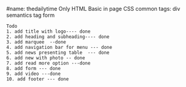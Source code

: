 #name: thedailytime
Only HTML
Basic in page CSS
common tags:
    div
    semantics tag
    form


    Todo    
    1. add title with logo---- done
    2. add heading and subheading---- done
    3. add marquee  --done
    4. add navigation bar for menu --- done
    5. add news presenting table  --- done
    6. add new with photo -- done
    7. add read more option ---done
    8. add form --- done
    9. add video ---done
    10. add footer --- done
